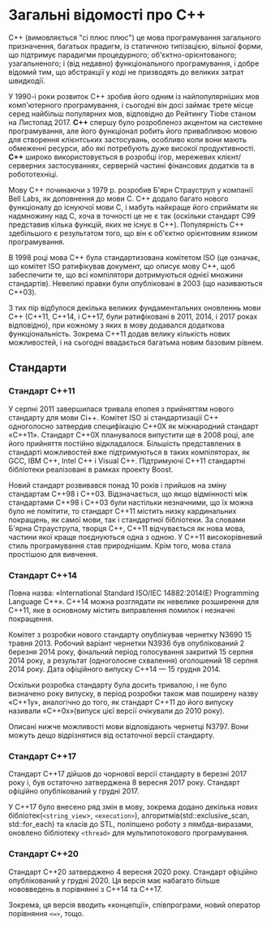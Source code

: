 # Загальні відомості про C++
C++ (вимовляється "сі плюс плюс") це мова програмування загального призначення, багатьох прадигм, із статичною типізацією, вільної форми, що підтримує парадигми процедурного; об'єктно-орієнтованого; узагальненого; і (від недавно) функціонального програмування, і добре відомий тим, що абстракції у коді не призводять до великих затрат швидкодії.

У 1990-і роки розвиток C++ зробив його одним із найпопулярніших мов комп'ютерного програмування, і сьогодні він досі займає трете місце серед найбільш популярних мов, відповідно до Рейтингу Tiobe станом на Листопад 2017. **C++** спершу було розробленоз акцентом на системне програмування, але його функціонал робить його привабливою мовою для створення клієнтських застосувань, особливо коли вони мають обмеженні ресурси, або які потребують дуже високої продуктивності. **C++** широко використовується в розробці ігор, мережевих клієнт/серверних застосуваннях, серверній частині фінансових додатків та в робототехніці. 

Мову C++ починаючи з 1979 р. розробив Б'ярн Страуструп у компанії Bell Labs, як доповнення до мови C. C++ додало багато нового функціоналу до існуючої мови C, і мабуть найкраще його сприймати як надмножину над C, хоча в точності це не є так (оскільки стандарт C99 представив кілька функцій, яких не існує в C++). Популярність C++ здебільшого є результатом того, що він є об'єктно орієнтовним язиком програмування.

В 1998 році мова C++ була стандартизована комітетом ISO (це означає, що комітет ISO ратифікував документ, що описує мову C++, щоб забеспечити те, що всі компілятори дотримуються однієї множини стандартів). Невеликі правки були опубліковані в 2003 (що називаються C++03).

З тих пір відбулося декілька великих фундаментальних оновленнь мови C++ (C++11, C++14, і C++17, були ратифіковані в 2011, 2014, і 2017 роках відповідно), при кожному з яких в мову додавался додаткова функціональність. Зокрема C++11 додав велику кількість нових можливостей, і на сьогодні ввадається багатьма новим базовим рівнем.

## Стандарти
### Стандарт C++11

У серпні 2011 завершилася тривала епопея з прийняттям нового стандарту для мови Сі++. Комітет ISO зі стандартизації C++ одноголосно затвердив специфікацію C++0X як міжнародний стандарт «C++11». Стандарт C++0X планувалося випустити ще в 2008 році, але його прийняття постійно відкладалося. Більшість представлених в стандарті можливостей вже підтримуються в таких компіляторах, як GCC, IBM C++, Intel C++ і Visual C++. Підтримуючі C++11 стандартні бібліотеки реалізовані в рамках проекту Boost.

Новий стандарт розвивався понад 10 років і прийшов на зміну стандартам C++98 і C++03. Відзначається, що якщо відмінності між стандартами C++98 і C++03 були настільки незначними, що їх можна було не помітити, то стандарт C++11 містить низку кардинальних покращень, як самої мови, так і стандартної бібліотеки. За словами Б'ярна Страуструпа, творця C++, C++11 відчувається як нова мова, частини якої краще поєднуються одна з одною. У C++11 високорівневий стиль програмування став природнішим. Крім того, мова стала простішою для вивчення.

### Стандарт C++14

Повна назва: «International Standard ISO/IEC 14882:2014(E) Programming Language C++». C++14 можна розглядати як невелике розширення для C++11, яке в основному містить виправлення помилок і незначні покращення.

Комітет з розробки нового стандарту опублікував чернетку N3690 15 травня 2013. Робочий варіант чернетки N3936 був опублікований 2 березня 2014 року, фінальний період голосування закритий 15 серпня 2014 року, а результат (одноголосне схвалення) оголошений 18 серпня 2014 року. Дата офіційного випуску C++14 — 15 грудня 2014.

Оскільки розробка стандарту була досить тривалою, і не було визначено року випуску, в період розробки також мав поширену назву «C++1y», аналогічно до того, як стандарт C++11 до його випуску називали «C++0x»(випуск цієї версії очікували до 2010 року).

Описані нижче можливості мови відповідають чернетці N3797. Вони можуть дещо відрізнятися від остаточної версії стандарту.

### Стандарт C++17

Стандарт C++17 дійшов до чорнової версії стандарту в березні 2017 року і, був остаточно затверджена 8 вересня 2017 року. Cтандарт офіційно опублікований у грудні 2017.

У С++17 було внесено ряд змін в мову, зокрема додано декілька нових бібліотек(`<string_view`>, `<execution>`), алгоритмів(std::exclusive_scan, std::for_each) та класів до STL, поліпшено роботу з лямбда-виразами, оновлено бібліотеку `<thread>` для мультипотокового програмування.

### Стандарт C++20

Стандарт C++20 затверджено 4 вересня 2020 року. Cтандарт офіційно опублікований у грудні 2020. Ця версія має набагато більше нововведень в порівнянні з C++14 та C++17.

Зокрема, ця версія вводить «концепції», співпрограми, новий оператор порівняння `<=>`, тощо.